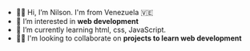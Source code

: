 - ✌🏼 Hi, I’m Nilson. I'm from Venezuela 🇻🇪
- 📱 I’m interested in **web development**
- 🌱 I’m currently learning html, css, JavaScript.
- 🤝🏼 I'm looking to collaborate on **projects to learn web development**

<!---

- 📬 How to conect with me:

Manriquenlinea/Manriquenlinea is a ✨ special ✨ repository because its `README.md` (this file) appears on your GitHub profile.
You can click the Preview link to take a look at your changes.
--->
